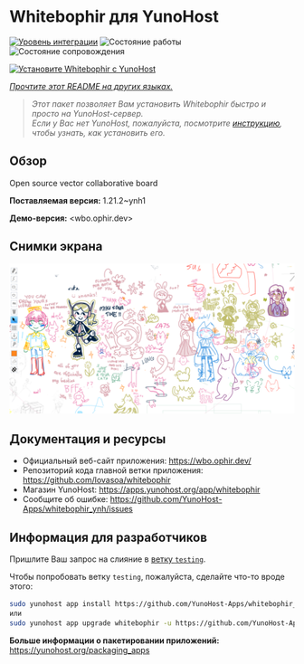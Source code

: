<!--
Важно: этот README был автоматически сгенерирован <https://github.com/YunoHost/apps/tree/master/tools/readme_generator>
Он НЕ ДОЛЖЕН редактироваться вручную.
-->

# Whitebophir для YunoHost

[![Уровень интеграции](https://apps.yunohost.org/badge/integration/whitebophir)](https://ci-apps.yunohost.org/ci/apps/whitebophir/)
![Состояние работы](https://apps.yunohost.org/badge/state/whitebophir)
![Состояние сопровождения](https://apps.yunohost.org/badge/maintained/whitebophir)

[![Установите Whitebophir с YunoHost](https://install-app.yunohost.org/install-with-yunohost.svg)](https://install-app.yunohost.org/?app=whitebophir)

*[Прочтите этот README на других языках.](./ALL_README.md)*

> *Этот пакет позволяет Вам установить Whitebophir быстро и просто на YunoHost-сервер.*  
> *Если у Вас нет YunoHost, пожалуйста, посмотрите [инструкцию](https://yunohost.org/install), чтобы узнать, как установить его.*

## Обзор

Open source vector collaborative board

**Поставляемая версия:** 1.21.2~ynh1

**Демо-версия:** <wbo.ophir.dev>

## Снимки экрана

![Снимок экрана Whitebophir](./doc/screenshots/screenshots.png)

## Документация и ресурсы

- Официальный веб-сайт приложения: <https://wbo.ophir.dev/>
- Репозиторий кода главной ветки приложения: <https://github.com/lovasoa/whitebophir>
- Магазин YunoHost: <https://apps.yunohost.org/app/whitebophir>
- Сообщите об ошибке: <https://github.com/YunoHost-Apps/whitebophir_ynh/issues>

## Информация для разработчиков

Пришлите Ваш запрос на слияние в [ветку `testing`](https://github.com/YunoHost-Apps/whitebophir_ynh/tree/testing).

Чтобы попробовать ветку `testing`, пожалуйста, сделайте что-то вроде этого:

```bash
sudo yunohost app install https://github.com/YunoHost-Apps/whitebophir_ynh/tree/testing --debug
или
sudo yunohost app upgrade whitebophir -u https://github.com/YunoHost-Apps/whitebophir_ynh/tree/testing --debug
```

**Больше информации о пакетировании приложений:** <https://yunohost.org/packaging_apps>

